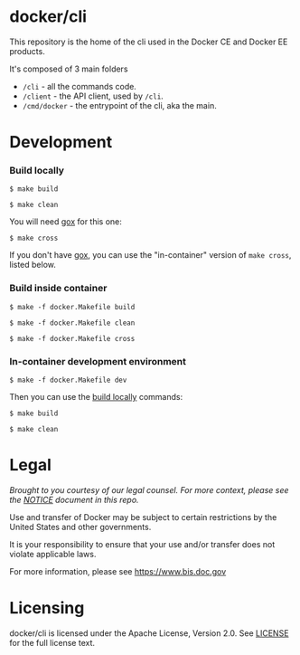 docker/cli
==========

This repository is the home of the cli used in the Docker CE and
Docker EE products.

It's composed of 3 main folders

* `/cli` - all the commands code.
* `/client` - the API client, used by `/cli`.
* `/cmd/docker` - the entrypoint of the cli, aka the main.

Development
===========

### Build locally

```
$ make build
```

```
$ make clean
```

You will need [gox](https://github.com/mitchellh/gox) for this one:

```
$ make cross
```

If you don't have [gox](https://github.com/mitchellh/gox), you can use the "in-container" version of `make cross`, listed below.

### Build inside container

```
$ make -f docker.Makefile build
```

```
$ make -f docker.Makefile clean
```

```
$ make -f docker.Makefile cross
```

### In-container development environment

```
$ make -f docker.Makefile dev
```

Then you can use the [build locally](#build-locally) commands:

```
$ make build
```

```
$ make clean
```

Legal
=====
*Brought to you courtesy of our legal counsel. For more context,
please see the [NOTICE](https://github.com/docker/cli/blob/master/NOTICE) document in this repo.*

Use and transfer of Docker may be subject to certain restrictions by the
United States and other governments.

It is your responsibility to ensure that your use and/or transfer does not
violate applicable laws.

For more information, please see https://www.bis.doc.gov

Licensing
=========
docker/cli is licensed under the Apache License, Version 2.0. See
[LICENSE](https://github.com/docker/docker/blob/master/LICENSE) for the full
license text.
